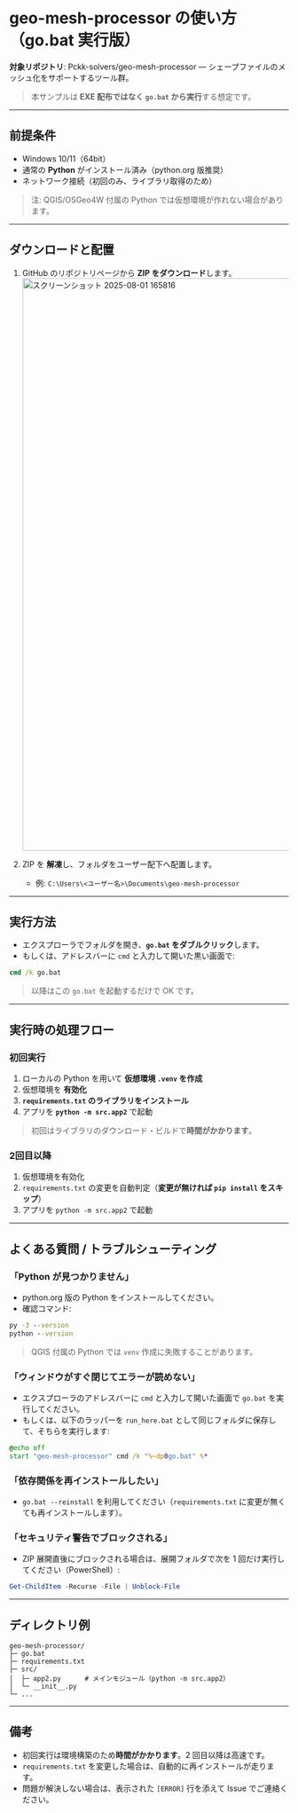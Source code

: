 # geo-mesh-processor の使い方（go.bat 実行版）

**対象リポジトリ**: Pckk-solvers/geo-mesh-processor — シェープファイルのメッシュ化をサポートするツール群。

> 本サンプルは **EXE 配布ではなく `go.bat` から実行**する想定です。

---

## 前提条件

* Windows 10/11（64bit）
* 通常の **Python** がインストール済み（python.org 版推奨）
* ネットワーク接続（初回のみ、ライブラリ取得のため）

> 注: QGIS/OSGeo4W 付属の Python では仮想環境が作れない場合があります。

---

## ダウンロードと配置

1. GitHub のリポジトリページから **ZIP をダウンロード**します。<img width="2560" height="1032" alt="スクリーンショット 2025-08-01 165816" src="https://github.com/user-attachments/assets/1475cb46-50db-4013-9080-44a194a9ac03" />
2. ZIP を **解凍**し、フォルダをユーザー配下へ配置します。

   * 例: `C:\Users\<ユーザー名>\Documents\geo-mesh-processor`

---

## 実行方法

* エクスプローラでフォルダを開き、**`go.bat` をダブルクリック**します。
* もしくは、アドレスバーに `cmd` と入力して開いた黒い画面で:

```bat
cmd /k go.bat
```

> 以降はこの `go.bat` を起動するだけで OK です。

---

## 実行時の処理フロー

### 初回実行

1. ローカルの Python を用いて **仮想環境 `.venv` を作成**
2. 仮想環境を **有効化**
3. **`requirements.txt` のライブラリをインストール**
4. アプリを **`python -m src.app2`** で起動

> 初回はライブラリのダウンロード・ビルドで**時間がかかります**。

### 2回目以降

1. 仮想環境を有効化
2. `requirements.txt` の変更を自動判定（**変更が無ければ `pip install` をスキップ**）
3. アプリを `python -m src.app2` で起動

---

## よくある質問 / トラブルシューティング

### 「Python が見つかりません」

* python.org 版の Python をインストールしてください。
* 確認コマンド:

```bat
py -3 --version
python --version
```

> QGIS 付属の Python では `venv` 作成に失敗することがあります。

### 「ウィンドウがすぐ閉じてエラーが読めない」

* エクスプローラのアドレスバーに `cmd` と入力して開いた画面で `go.bat` を実行してください。
* もしくは、以下のラッパーを `run_here.bat` として同じフォルダに保存して、そちらを実行します:

```bat
@echo off
start "geo-mesh-processor" cmd /k "%~dp0go.bat" %*
```

### 「依存関係を再インストールしたい」

* `go.bat --reinstall` を利用してください（`requirements.txt` に変更が無くても再インストールします）。

### 「セキュリティ警告でブロックされる」

* ZIP 展開直後にブロックされる場合は、展開フォルダで次を 1 回だけ実行してください（PowerShell）:

```powershell
Get-ChildItem -Recurse -File | Unblock-File
```

---

## ディレクトリ例

```
geo-mesh-processor/
├─ go.bat
├─ requirements.txt
├─ src/
│  ├─ app2.py      # メインモジュール（python -m src.app2）
│  └─ __init__.py
└─ ...
```

---

## 備考

* 初回実行は環境構築のため**時間がかかります**。2 回目以降は高速です。
* `requirements.txt` を変更した場合は、自動的に再インストールが走ります。
* 問題が解決しない場合は、表示された `[ERROR]` 行を添えて Issue でご連絡ください。
